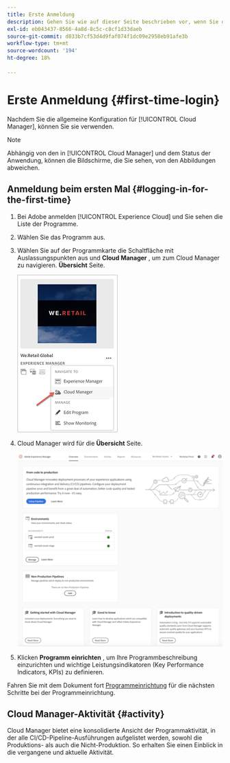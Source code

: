```yaml
---
title: Erste Anmeldung
description: Gehen Sie wie auf dieser Seite beschrieben vor, wenn Sie die allgemeine Konfiguration eingerichtet haben und für die erste Verwendung von Cloud Manager bereit sind.
exl-id: eb043437-8566-4a8d-8c5c-c8cf1d33daeb
source-git-commit: d033b7cf53d4d9faf074f1dc09e2958eb91afe3b
workflow-type: tm+mt
source-wordcount: '194'
ht-degree: 18%

---
```



# Erste Anmeldung {#first-time-login}

Nachdem Sie die allgemeine Konfiguration für [!UICONTROL Cloud Manager], können Sie sie verwenden.

>[!NOTE]
>
>Abhängig von den in [!UICONTROL Cloud Manager] und dem Status der Anwendung, können die Bildschirme, die Sie sehen, von den Abbildungen abweichen.

## Anmeldung beim ersten Mal {#logging-in-for-the-first-time}

1. Bei Adobe anmelden [!UICONTROL Experience Cloud] und Sie sehen die Liste der Programme.

1. Wählen Sie das Programm aus.

1. Wählen Sie auf der Programmkarte die Schaltfläche mit Auslassungspunkten aus und **Cloud Manager** , um zum Cloud Manager zu navigieren. **Übersicht** Seite.

   ![Cloud Manager-Option](/help/assets/navigate-cm1.png)

1. Cloud Manager wird für die **Übersicht** Seite.

   ![Übersichtsseite zu Cloud Manager](/help/assets/FirstLogin1.png)

1. Klicken **Programm einrichten** , um Ihre Programmbeschreibung einzurichten und wichtige Leistungsindikatoren (Key Performance Indicators, KPIs) zu definieren.

Fahren Sie mit dem Dokument fort [Programmeinrichtung](https://helpx.adobe.com/experience-manager/cloud-manager/using/program-setup.html) für die nächsten Schritte bei der Programmeinrichtung.

## Cloud Manager-Aktivität {#activity}

Cloud Manager bietet eine konsolidierte Ansicht der Programmaktivität, in der alle CI/CD-Pipeline-Ausführungen aufgelistet werden, sowohl die Produktions- als auch die Nicht-Produktion. So erhalten Sie einen Einblick in die vergangene und aktuelle Aktivität.
